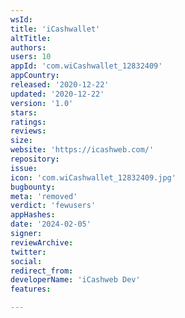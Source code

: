 ```yaml
---
wsId: 
title: 'iCashwallet'
altTitle: 
authors: 
users: 10
appId: 'com.wiCashwallet_12832409'
appCountry: 
released: '2020-12-22'
updated: '2020-12-22'
version: '1.0'
stars: 
ratings: 
reviews: 
size: 
website: 'https://icashweb.com/'
repository: 
issue: 
icon: 'com.wiCashwallet_12832409.jpg'
bugbounty: 
meta: 'removed'
verdict: 'fewusers'
appHashes: 
date: '2024-02-05'
signer: 
reviewArchive: 
twitter: 
social: 
redirect_from: 
developerName: 'iCashweb Dev'
features: 

---
```


